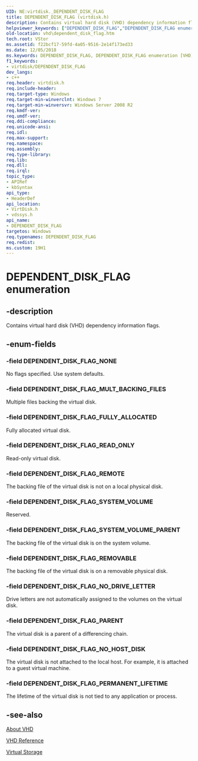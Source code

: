 ```yaml
---
UID: NE:virtdisk._DEPENDENT_DISK_FLAG
title: DEPENDENT_DISK_FLAG (virtdisk.h)
description: Contains virtual hard disk (VHD) dependency information flags.helpviewer_keywords: ["DEPENDENT_DISK_FLAG","DEPENDENT_DISK_FLAG enumeration [VHD]","DEPENDENT_DISK_FLAG_FULLY_ALLOCATED","DEPENDENT_DISK_FLAG_MULT_BACKING_FILES","DEPENDENT_DISK_FLAG_NONE","DEPENDENT_DISK_FLAG_NO_DRIVE_LETTER","DEPENDENT_DISK_FLAG_NO_HOST_DISK","DEPENDENT_DISK_FLAG_PARENT","DEPENDENT_DISK_FLAG_PERMANENT_LIFETIME","DEPENDENT_DISK_FLAG_READ_ONLY","DEPENDENT_DISK_FLAG_REMOTE","DEPENDENT_DISK_FLAG_REMOVABLE","DEPENDENT_DISK_FLAG_SYSTEM_VOLUME","DEPENDENT_DISK_FLAG_SYSTEM_VOLUME_PARENT","vdssys/DEPENDENT_DISK_FLAG","vdssys/DEPENDENT_DISK_FLAG_FULLY_ALLOCATED","vdssys/DEPENDENT_DISK_FLAG_MULT_BACKING_FILES","vdssys/DEPENDENT_DISK_FLAG_NONE","vdssys/DEPENDENT_DISK_FLAG_NO_DRIVE_LETTER","vdssys/DEPENDENT_DISK_FLAG_NO_HOST_DISK","vdssys/DEPENDENT_DISK_FLAG_PARENT","vdssys/DEPENDENT_DISK_FLAG_PERMANENT_LIFETIME","vdssys/DEPENDENT_DISK_FLAG_READ_ONLY","vdssys/DEPENDENT_DISK_FLAG_REMOTE","vdssys/DEPENDENT_DISK_FLAG_REMOVABLE","vdssys/DEPENDENT_DISK_FLAG_SYSTEM_VOLUME","vdssys/DEPENDENT_DISK_FLAG_SYSTEM_VOLUME_PARENT","vhd.dependent_disk_flag","virtdisk/DEPENDENT_DISK_FLAG","virtdisk/DEPENDENT_DISK_FLAG_FULLY_ALLOCATED","virtdisk/DEPENDENT_DISK_FLAG_MULT_BACKING_FILES","virtdisk/DEPENDENT_DISK_FLAG_NONE","virtdisk/DEPENDENT_DISK_FLAG_NO_DRIVE_LETTER","virtdisk/DEPENDENT_DISK_FLAG_NO_HOST_DISK","virtdisk/DEPENDENT_DISK_FLAG_PARENT","virtdisk/DEPENDENT_DISK_FLAG_PERMANENT_LIFETIME","virtdisk/DEPENDENT_DISK_FLAG_READ_ONLY","virtdisk/DEPENDENT_DISK_FLAG_REMOTE","virtdisk/DEPENDENT_DISK_FLAG_REMOVABLE","virtdisk/DEPENDENT_DISK_FLAG_SYSTEM_VOLUME","virtdisk/DEPENDENT_DISK_FLAG_SYSTEM_VOLUME_PARENT"]
old-location: vhd\dependent_disk_flag.htm
tech.root: VStor
ms.assetid: f22bcf17-59fd-4a05-9516-2e14f173ed33
ms.date: 12/05/2018
ms.keywords: DEPENDENT_DISK_FLAG, DEPENDENT_DISK_FLAG enumeration [VHD], DEPENDENT_DISK_FLAG_FULLY_ALLOCATED, DEPENDENT_DISK_FLAG_MULT_BACKING_FILES, DEPENDENT_DISK_FLAG_NONE, DEPENDENT_DISK_FLAG_NO_DRIVE_LETTER, DEPENDENT_DISK_FLAG_NO_HOST_DISK, DEPENDENT_DISK_FLAG_PARENT, DEPENDENT_DISK_FLAG_PERMANENT_LIFETIME, DEPENDENT_DISK_FLAG_READ_ONLY, DEPENDENT_DISK_FLAG_REMOTE, DEPENDENT_DISK_FLAG_REMOVABLE, DEPENDENT_DISK_FLAG_SYSTEM_VOLUME, DEPENDENT_DISK_FLAG_SYSTEM_VOLUME_PARENT, vdssys/DEPENDENT_DISK_FLAG, vdssys/DEPENDENT_DISK_FLAG_FULLY_ALLOCATED, vdssys/DEPENDENT_DISK_FLAG_MULT_BACKING_FILES, vdssys/DEPENDENT_DISK_FLAG_NONE, vdssys/DEPENDENT_DISK_FLAG_NO_DRIVE_LETTER, vdssys/DEPENDENT_DISK_FLAG_NO_HOST_DISK, vdssys/DEPENDENT_DISK_FLAG_PARENT, vdssys/DEPENDENT_DISK_FLAG_PERMANENT_LIFETIME, vdssys/DEPENDENT_DISK_FLAG_READ_ONLY, vdssys/DEPENDENT_DISK_FLAG_REMOTE, vdssys/DEPENDENT_DISK_FLAG_REMOVABLE, vdssys/DEPENDENT_DISK_FLAG_SYSTEM_VOLUME, vdssys/DEPENDENT_DISK_FLAG_SYSTEM_VOLUME_PARENT, vhd.dependent_disk_flag, virtdisk/DEPENDENT_DISK_FLAG, virtdisk/DEPENDENT_DISK_FLAG_FULLY_ALLOCATED, virtdisk/DEPENDENT_DISK_FLAG_MULT_BACKING_FILES, virtdisk/DEPENDENT_DISK_FLAG_NONE, virtdisk/DEPENDENT_DISK_FLAG_NO_DRIVE_LETTER, virtdisk/DEPENDENT_DISK_FLAG_NO_HOST_DISK, virtdisk/DEPENDENT_DISK_FLAG_PARENT, virtdisk/DEPENDENT_DISK_FLAG_PERMANENT_LIFETIME, virtdisk/DEPENDENT_DISK_FLAG_READ_ONLY, virtdisk/DEPENDENT_DISK_FLAG_REMOTE, virtdisk/DEPENDENT_DISK_FLAG_REMOVABLE, virtdisk/DEPENDENT_DISK_FLAG_SYSTEM_VOLUME, virtdisk/DEPENDENT_DISK_FLAG_SYSTEM_VOLUME_PARENT
f1_keywords:
- virtdisk/DEPENDENT_DISK_FLAG
dev_langs:
- c++
req.header: virtdisk.h
req.include-header: 
req.target-type: Windows
req.target-min-winverclnt: Windows 7
req.target-min-winversvr: Windows Server 2008 R2
req.kmdf-ver: 
req.umdf-ver: 
req.ddi-compliance: 
req.unicode-ansi: 
req.idl: 
req.max-support: 
req.namespace: 
req.assembly: 
req.type-library: 
req.lib: 
req.dll: 
req.irql: 
topic_type:
- APIRef
- kbSyntax
api_type:
- HeaderDef
api_location:
- VirtDisk.h
- vdssys.h
api_name:
- DEPENDENT_DISK_FLAG
targetos: Windows
req.typenames: DEPENDENT_DISK_FLAG
req.redist: 
ms.custom: 19H1
---
```


# DEPENDENT_DISK_FLAG enumeration


## -description


Contains virtual hard disk (VHD) dependency information flags.


## -enum-fields




### -field DEPENDENT_DISK_FLAG_NONE

 No flags specified. Use system defaults.


### -field DEPENDENT_DISK_FLAG_MULT_BACKING_FILES

Multiple files backing the virtual disk.


### -field DEPENDENT_DISK_FLAG_FULLY_ALLOCATED

Fully allocated virtual disk.


### -field DEPENDENT_DISK_FLAG_READ_ONLY

Read-only virtual disk.


### -field DEPENDENT_DISK_FLAG_REMOTE

 The backing file of the virtual disk is not on a local physical disk.


### -field DEPENDENT_DISK_FLAG_SYSTEM_VOLUME

 Reserved.


### -field DEPENDENT_DISK_FLAG_SYSTEM_VOLUME_PARENT

The backing file of the virtual disk is on the system volume.


### -field DEPENDENT_DISK_FLAG_REMOVABLE

The backing file of the virtual disk is on a removable physical disk.


### -field DEPENDENT_DISK_FLAG_NO_DRIVE_LETTER

Drive letters are not automatically assigned to the volumes on the virtual disk.


### -field DEPENDENT_DISK_FLAG_PARENT

The virtual disk is a parent of a differencing chain.


### -field DEPENDENT_DISK_FLAG_NO_HOST_DISK

 The virtual disk is not attached to the local host.
    For example, it is attached to a guest virtual machine.


### -field DEPENDENT_DISK_FLAG_PERMANENT_LIFETIME

The lifetime of the virtual disk is not tied to any application or process.


## -see-also




<a href="https://docs.microsoft.com/previous-versions/windows/desktop/legacy/dd323654(v=vs.85)">About VHD</a>



<a href="https://docs.microsoft.com/previous-versions/windows/desktop/legacy/dd323700(v=vs.85)">VHD Reference</a>



<a href="https://docs.microsoft.com/windows/desktop/VStor/virtual-storage">Virtual Storage</a>
 

 

